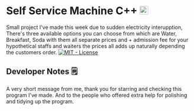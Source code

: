 # Self Service Machine C++ [<img src='https://cdn.jsdelivr.net/npm/simple-icons@3.0.1/icons/github.svg' alt='github' height='23'>](https://github.com/Mur1i)  

Small project I've made this week due to sudden electricity interupption, There's three available options you can choose from which are Water, Breakfast, Soda with them all separate prices and + admission fee for your hypothetical staffs and waiters the prices all adds up naturally depending the customers order. [![MIT - License](https://img.shields.io/badge/MIT-License-2ea44f)](https://github.com/mUr1i/Self_Checkout_Machine/blob/main/LICENSE)

## Developer Notes 🗒️
A very short message from me, thank you for starring and checking this program I've made. 
And to the people who offered extra help for polishing and tidying up the program.
